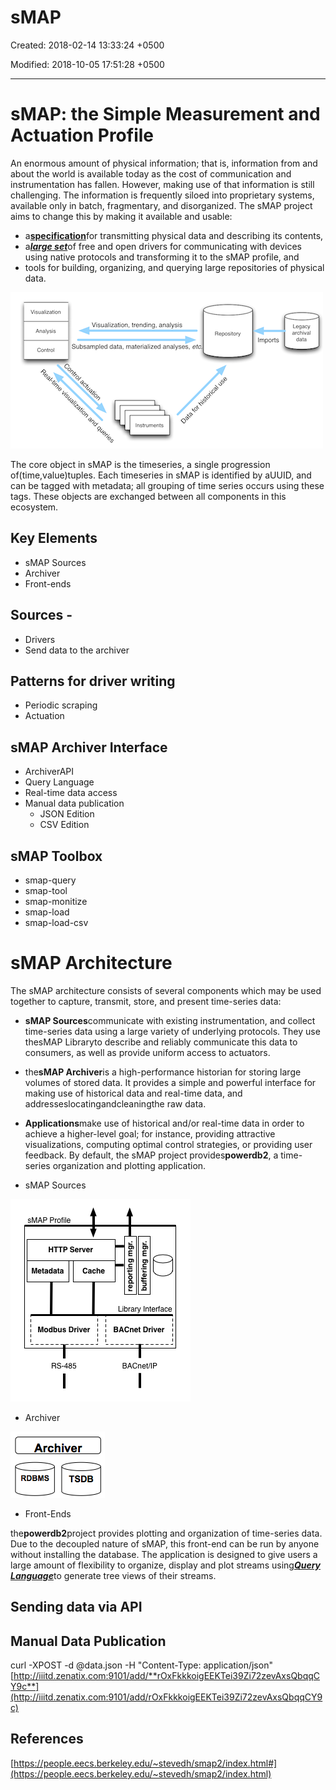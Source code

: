 # sMAP

Created: 2018-02-14 13:33:24 +0500

Modified: 2018-10-05 17:51:28 +0500

---

# sMAP: the Simple Measurement and Actuation Profile

An enormous amount of physical information; that is, information from and about the world is available today as the cost of communication and instrumentation has fallen. However, making use of that information is still challenging. The information is frequently siloed into proprietary systems, available only in batch, fragmentary, and disorganized. The sMAP project aims to change this by making it available and usable:

- a[**specification**](https://people.eecs.berkeley.edu/~stevedh/smap2/_downloads/v2.pdf)for transmitting physical data and describing its contents,
- a[***large set***](https://people.eecs.berkeley.edu/~stevedh/smap2/driver_index.html#driver-index)of free and open drivers for communicating with devices using native protocols and transforming it to the sMAP profile, and
- tools for building, organizing, and querying large repositories of physical data.

![](../../media/Technologies-Brokers-sMAP-image1.png)

The core object in sMAP is the timeseries, a single progression of(time,value)tuples. Each timeseries in sMAP is identified by aUUID, and can be tagged with metadata; all grouping of time series occurs using these tags. These objects are exchanged between all components in this ecosystem.

## Key Elements

- sMAP Sources
- Archiver
- Front-ends

## Sources -

- Drivers
- Send data to the archiver

## Patterns for driver writing

- Periodic scraping
- Actuation

## sMAP Archiver Interface

- ArchiverAPI
- Query Language
- Real-time data access
- Manual data publication
  - JSON Edition
  - CSV Edition

## sMAP Toolbox

- smap-query
- smap-tool
- smap-monitize
- smap-load
- smap-load-csv

# sMAP Architecture

The sMAP architecture consists of several components which may be used together to capture, transmit, store, and present time-series data:

- **sMAP Sources**communicate with existing instrumentation, and collect time-series data using a large variety of underlying protocols. They use thesMAP Libraryto describe and reliably communicate this data to consumers, as well as provide uniform access to actuators.
- the**sMAP Archiver**is a high-performance historian for storing large volumes of stored data. It provides a simple and powerful interface for making use of historical data and real-time data, and addresseslocatingandcleaningthe raw data.
- **Applications**make use of historical and/or real-time data in order to achieve a higher-level goal; for instance, providing attractive visualizations, computing optimal control strategies, or providing user feedback. By default, the sMAP project provides**powerdb2**, a time-series organization and plotting application.

- sMAP Sources

![](../../media/Technologies-Brokers-sMAP-image2.png)

- Archiver

![Archiver RDBMS TSDB ](../../media/Technologies-Brokers-sMAP-image3.png)

- Front-Ends

the**powerdb2**project provides plotting and organization of time-series data. Due to the decoupled nature of sMAP, this front-end can be run by anyone without installing the database. The application is designed to give users a large amount of flexibility to organize, display and plot streams using[***Query Language***](https://people.eecs.berkeley.edu/~stevedh/smap2/archiver.html#archiverquery)to generate tree views of their streams.

## Sending data via API

## Manual Data Publication

curl -XPOST -d @data.json -H "Content-Type: application/json" [http://iiitd.zenatix.com:9101/add/**rOxFkkkoigEEKTei39Zi72zevAxsQbqqCY9c**](http://iiitd.zenatix.com:9101/add/rOxFkkkoigEEKTei39Zi72zevAxsQbqqCY9c)

## References

[https://people.eecs.berkeley.edu/~stevedh/smap2/index.html#](https://people.eecs.berkeley.edu/~stevedh/smap2/index.html)
